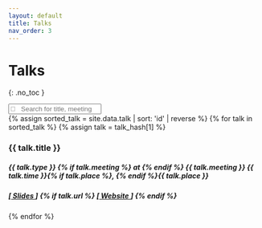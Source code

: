 ```yaml
---
layout: default
title: Talks
nav_order: 3
---
```


# Talks
{: .no_toc }

<!-- {% assign sorted_talk = site.data.publications | where:"type",type | sort: 'year' %}
{% for talk in sorted_talk %}
{% assign talk = talk_hash[1] %}
<ul class="list-group list-group-flush">
  <li class="list-group-item">
    <p> {{ talk.title }} </p>
    <a href="{{ talk.citation_url }}">
    </a>
    {% for author in talk.authors %}
    	{{ author.name }},
    {% endfor %}
  </li>
</ul>
{% endfor %} -->

<div class="row">
  <div class="col-sm-12 mb-3 mt-3">
    <input type="text" id="myFilter" class="form-control" onkeyup="myFunction()" placeholder="&#xF002; &nbsp; Search for title, meeting" style="font-family:Arial, FontAwesome">
  </div>
</div>
<div class="row" id="myItems">
  <div class="col-sm-12 mb-3">
    {% assign sorted_talk = site.data.talk | sort: 'id' | reverse %}
    {% for talk in sorted_talk %}
    {% assign talk = talk_hash[1] %}
    <div class="card border-light">
      <div class="card-body">
        <h3 class="card-title">{{ talk.title }}</h3>
        <h5 class="card-subtitle mb text-muted pb-1"> 
          {{ talk.type }} {% if talk.meeting %} at {% endif %} <b>{{ talk.meeting }} {{ talk.time }}</b>{% if talk.place %}, {% endif %}{{ talk.place }}
        </h5>
        <h5 class="card-text">
          [<a href="/assets/others/{{ talk.pdf_link }}">
            Slides
          </a>]
          {% if talk.url %}
          [<a href="{{ talk.url }}">
            Website
          </a>]
          {% endif %}
        </h5>
      </div>
    </div>  
    {% endfor %}   
  </div>    
</div>


<script>
  function myFunction() {
    var input, filter, cards, cardContainer, h5, title, i;
    input = document.getElementById("myFilter");
    filter = input.value.toUpperCase();
    cardContainer = document.getElementById("myItems");
    cards = cardContainer.getElementsByClassName("card");
    for (i = 0; i < cards.length; i++) {
        title = cards[i].querySelector(".card-body h3.card-title");
        authors = cards[i].querySelector(".card-body h5.card-subtitle");
        if (title.innerText.toUpperCase().indexOf(filter) > -1 | authors.innerText.toUpperCase().indexOf(filter) > -1) {
            cards[i].style.display = "";
        } else {
            cards[i].style.display = "none";
        }
    }
}
</script>
